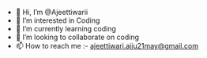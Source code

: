 - 👋 Hi, I’m @Ajeettiwarii
- 👀 I’m interested in Coding
- 🌱 I’m currently learning coding
- 💞️ I’m looking to collaborate on coding
- 📫 How to reach me :- ajeettiwari.ajju21may@gmail.com

<!---
Ajeettiwarii/Ajeettiwarii is a ✨ special ✨ repository because its `README.md` (this file) appears on your GitHub profile.
You can click the Preview link to take a look at your changes.
--->
